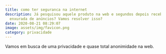 ```yaml
---
title: como ter seguranca na internet
description: Já pesquisou aquele produto na web e segundos depois recebeu uma
  enxurada de anúncios? Vamos resolver isso?
date: 2020-08-21 08:29:07
image: assets/img/favicon.png
category: privacidade
---
```

Vamos em busca de uma privacidade e quase total anonimidade na web.